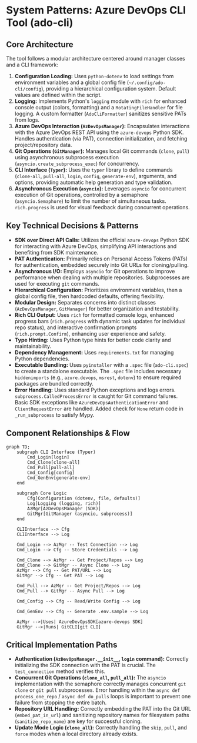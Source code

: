 # System Patterns: Azure DevOps CLI Tool (ado-cli)

## Core Architecture

The tool follows a modular architecture centered around manager classes and a CLI framework:

1.  **Configuration Loading:** Uses `python-dotenv` to load settings from environment variables and a global config file (`~/.config/ado-cli/config`), providing a hierarchical configuration system. Default values are defined within the script.
2.  **Logging:** Implements Python's `logging` module with `rich` for enhanced console output (colors, formatting) and a `RotatingFileHandler` for file logging. A custom formatter (`AdoCliFormatter`) sanitizes sensitive PATs from logs.
3.  **Azure DevOps Interaction (`AzDevOpsManager`):** Encapsulates interactions with the Azure DevOps REST API using the `azure-devops` Python SDK. Handles authentication (via PAT), connection initialization, and fetching project/repository data.
4.  **Git Operations (`GitManager`):** Manages local Git commands (`clone`, `pull`) using asynchronous subprocess execution (`asyncio.create_subprocess_exec`) for concurrency.
5.  **CLI Interface (`Typer`):** Uses the `typer` library to define commands (`clone-all`, `pull-all`, `login`, `config`, `generate-env`), arguments, and options, providing automatic help generation and type validation.
6.  **Asynchronous Execution (`asyncio`):** Leverages `asyncio` for concurrent execution of Git operations, controlled by a semaphore (`asyncio.Semaphore`) to limit the number of simultaneous tasks. `rich.progress` is used for visual feedback during concurrent operations.

## Key Technical Decisions & Patterns

-   **SDK over Direct API Calls:** Utilizes the official `azure-devops` Python SDK for interacting with Azure DevOps, simplifying API interactions and benefiting from SDK maintenance.
-   **PAT Authentication:** Primarily relies on Personal Access Tokens (PATs) for authentication, embedded securely into Git URLs for cloning/pulling.
-   **Asynchronous I/O:** Employs `asyncio` for Git operations to improve performance when dealing with multiple repositories. Subprocesses are used for executing `git` commands.
-   **Hierarchical Configuration:** Prioritizes environment variables, then a global config file, then hardcoded defaults, offering flexibility.
-   **Modular Design:** Separates concerns into distinct classes (`AzDevOpsManager`, `GitManager`) for better organization and testability.
-   **Rich CLI Output:** Uses `rich` for formatted console logs, enhanced progress bars (`rich.progress` with dynamic task updates for individual repo status), and interactive confirmation prompts (`rich.prompt.Confirm`), enhancing user experience and safety.
-   **Type Hinting:** Uses Python type hints for better code clarity and maintainability.
-   **Dependency Management:** Uses `requirements.txt` for managing Python dependencies.
-   **Executable Bundling:** Uses `pyinstaller` with a `.spec` file (`ado-cli.spec`) to create a standalone executable. The `.spec` file includes necessary `hiddenimports` (e.g., `azure.devops`, `msrest`, `dotenv`) to ensure required packages are bundled correctly.
-   **Error Handling:** Uses standard Python exceptions and logs errors. `subprocess.CalledProcessError` is caught for Git command failures. Basic SDK exceptions like `AzureDevOpsAuthenticationError` and `ClientRequestError` are handled. Added check for `None` return code in `_run_subprocess` to satisfy Mypy.

## Component Relationships & Flow

```mermaid
graph TD;
    subgraph CLI Interface (Typer)
        Cmd_Login[login]
        Cmd_Clone[clone-all]
        Cmd_Pull[pull-all]
        Cmd_Config[config]
        Cmd_GenEnv[generate-env]
    end

    subgraph Core Logic
        Cfg[Configuration (dotenv, file, defaults)]
        Log[Logging (logging, rich)]
        AzMgr[AzDevOpsManager (SDK)]
        GitMgr[GitManager (asyncio, subprocess)]
    end

    CLIInterface --> Cfg
    CLIInterface --> Log

    Cmd_Login --> AzMgr -- Test Connection --> Log
    Cmd_Login --> Cfg -- Store Credentials --> Log

    Cmd_Clone --> AzMgr -- Get Project/Repos --> Log
    Cmd_Clone --> GitMgr -- Async Clone --> Log
    AzMgr --> Cfg -- Get PAT/URL --> Log
    GitMgr --> Cfg -- Get PAT --> Log

    Cmd_Pull --> AzMgr -- Get Project/Repos --> Log
    Cmd_Pull --> GitMgr -- Async Pull --> Log

    Cmd_Config --> Cfg -- Read/Write Config --> Log

    Cmd_GenEnv --> Cfg -- Generate .env.sample --> Log

    AzMgr -->|Uses| AzureDevOpsSDK[azure-devops SDK]
    GitMgr -->|Runs| GitCLI[git CLI]
```

## Critical Implementation Paths

-   **Authentication (`AzDevOpsManager.__init__`, `login` command):** Correctly initializing the SDK connection with the PAT is crucial. The `test_connection` method verifies this.
-   **Concurrent Git Operations (`clone_all`, `pull_all`):** The `asyncio` implementation with the semaphore correctly manages concurrent `git clone` or `git pull` subprocesses. Error handling within the `async def process_one_repo` / `async def do_pulls` loops is important to prevent one failure from stopping the entire batch.
-   **Repository URL Handling:** Correctly embedding the PAT into the Git URL (`embed_pat_in_url`) and sanitizing repository names for filesystem paths (`sanitize_repo_name`) are key for successful cloning.
-   **Update Mode Logic (`clone_all`):** Correctly handling the `skip`, `pull`, and `force` modes when a local directory already exists.
